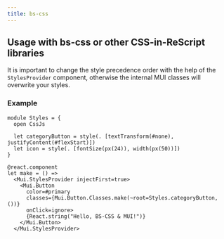 ```yaml
---
title: bs-css
---
```


## Usage with bs-css or other CSS-in-ReScript libraries

It is important to change the style precedence order with the help of the
`StylesProvider` component, otherwise the internal MUI classes will overwrite
your styles.

### Example

```rescript
module Styles = {
  open CssJs

  let categoryButton = style(. [textTransform(#none), justifyContent(#flexStart)])
  let icon = style(. [fontSize(px(24)), width(px(50))])
}

@react.component
let make = () =>
  <Mui.StylesProvider injectFirst=true>
    <Mui.Button
      color=#primary
      classes={Mui.Button.Classes.make(~root=Styles.categoryButton, ())}
      onClick=ignore>
      {React.string("Hello, BS-CSS & MUI!")}
    </Mui.Button>
  </Mui.StylesProvider>
```
